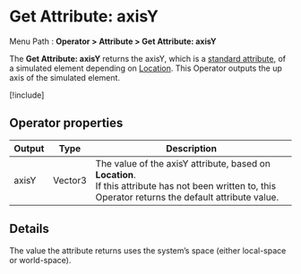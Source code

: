 # Get Attribute: axisY

Menu Path : **Operator > Attribute > Get Attribute: axisY**

The **Get Attribute: axisY** returns the axisY, which is a [standard attribute](Reference-Attributes.md), of a simulated element depending on [Location](Attributes.md#attribute-locations). This Operator outputs the up axis of the simulated element.

[!include[](Snippets/Operator-GetAttributeOperatorSettings.md)]

## Operator properties

| **Output** | **Type** | **Description**                                              |
| ---------- | -------- | ------------------------------------------------------------ |
| axisY      | Vector3  | The value of the axisY attribute, based on **Location**.<br/>If this attribute has not been written to, this Operator returns the default attribute value. |

## Details

The value the attribute returns uses the system’s space (either local-space or world-space).